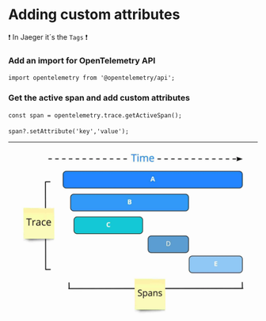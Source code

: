 # Adding custom attributes

❗ In Jaeger it´s the ``Tags`` ❗

### Add an import for OpenTelemetry API
```
import opentelemetry from '@opentelemetry/api';
```

### Get the active span and add custom attributes
```
const span = opentelemetry.trace.getActiveSpan();

span?.setAttribute('key','value');
```

---

![trace-spans.web](assets/trace-spans.webp)

